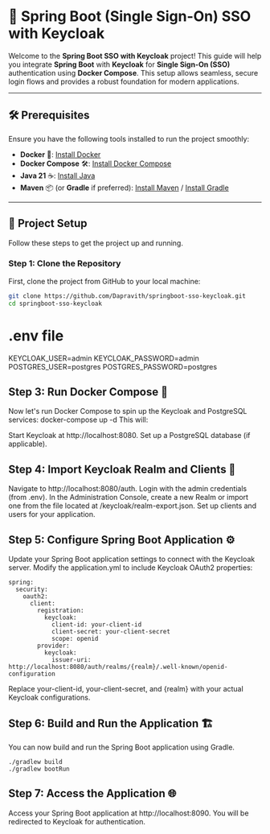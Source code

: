 # 🌟 Spring Boot (Single Sign-On) SSO with Keycloak 

Welcome to the **Spring Boot SSO with Keycloak** project! This guide will help you integrate **Spring Boot** with **Keycloak** for **Single Sign-On (SSO)** authentication using **Docker Compose**. This setup allows seamless, secure login flows and provides a robust foundation for modern applications.

---
## 🛠️ Prerequisites

Ensure you have the following tools installed to run the project smoothly:

- **Docker** 🐋: [Install Docker](https://docs.docker.com/get-docker/)
- **Docker Compose** 🛠️: [Install Docker Compose](https://docs.docker.com/compose/install/)
- **Java 21** ☕: [Install Java](https://www.oracle.com/java/technologies/javase-jdk21-downloads.html)
- **Maven** 📦 (or **Gradle** if preferred): [Install Maven](https://maven.apache.org/install.html) / [Install Gradle](https://gradle.org/install/)

---

## 📂 Project Setup

Follow these steps to get the project up and running.

### Step 1: Clone the Repository

First, clone the project from GitHub to your local machine:

```bash
git clone https://github.com/Dapravith/springboot-sso-keycloak.git
cd springboot-sso-keycloak
```

# .env file
KEYCLOAK_USER=admin
KEYCLOAK_PASSWORD=admin
POSTGRES_USER=postgres
POSTGRES_PASSWORD=postgres

## Step 3: Run Docker Compose 🐳
Now let's run Docker Compose to spin up the Keycloak and PostgreSQL services:
docker-compose up -d
This will:

Start Keycloak at http://localhost:8080.
Set up a PostgreSQL database (if applicable).

## Step 4: Import Keycloak Realm and Clients 🔐
Navigate to http://localhost:8080/auth.
Login with the admin credentials (from .env).
In the Administration Console, create a new Realm or import one from the file located at /keycloak/realm-export.json.
Set up clients and users for your application.
## Step 5: Configure Spring Boot Application ⚙️
Update your Spring Boot application settings to connect with the Keycloak server. Modify the application.yml to include Keycloak OAuth2 properties:
```
spring:
  security:
    oauth2:
      client:
        registration:
          keycloak:
            client-id: your-client-id
            client-secret: your-client-secret
            scope: openid
        provider:
          keycloak:
            issuer-uri: http://localhost:8080/auth/realms/{realm}/.well-known/openid-configuration
```
Replace your-client-id, your-client-secret, and {realm} with your actual Keycloak configurations.

## Step 6: Build and Run the Application 🏗️
You can now build and run the Spring Boot application using Gradle.
```
./gradlew build
./gradlew bootRun
```
## Step 7: Access the Application 🌐
Access your Spring Boot application at http://localhost:8090. You will be redirected to Keycloak for authentication.



